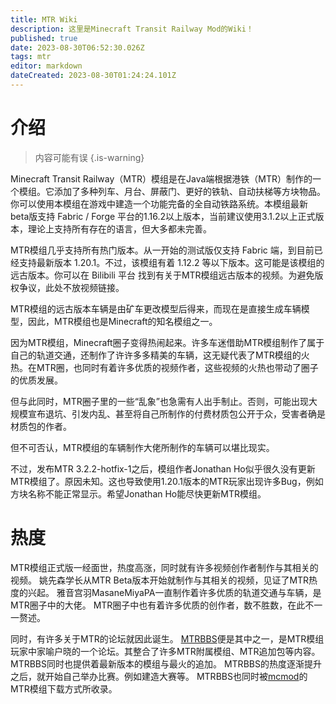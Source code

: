 ```yaml
---
title: MTR Wiki
description: 这里是Minecraft Transit Railway Mod的Wiki！
published: true
date: 2023-08-30T06:52:30.026Z
tags: mtr
editor: markdown
dateCreated: 2023-08-30T01:24:24.101Z
---
```


# 介绍
> 内容可能有误
{.is-warning}

Minecraft Transit Railway（MTR）模组是在Java端根据港铁（MTR）制作的一个模组。它添加了多种列车、月台、屏蔽门、更好的铁轨、自动扶梯等方块物品。你可以使用本模组在游戏中建造一个功能完备的全自动铁路系统。本模组最新beta版支持 Fabric / Forge 平台的1.16.2以上版本，当前建议使用3.1.2以上正式版本，理论上支持所有存在的语言，但大多都未完善。

MTR模组几乎支持所有热门版本。从一开始的测试版仅支持 Fabric 端，到目前已经支持最新版本 1.20.1。不过，该模组有着 1.12.2 等以下版本。这可能是该模组的远古版本。你可以在 Bilibili 平台 找到有关于MTR模组远古版本的视频。为避免版权争议，此处不放视频链接。

MTR模组的远古版本车辆是由矿车更改模型后得来，而现在是直接生成车辆模型，因此，MTR模组也是Minecraft的知名模组之一。

因为MTR模组，Minecraft圈子变得热闹起来。许多车迷借助MTR模组制作了属于自己的轨道交通，还制作了许许多多精美的车辆，这无疑代表了MTR模组的火热。在MTR圈，也同时有着许多优质的视频作者，这些视频的火热也带动了圈子的优质发展。

但与此同时，MTR圈子里的一些“乱象”也急需有人出手制止。否则，可能出现大规模宣布退坑、引发内乱、甚至将自己所制作的付费材质包公开于众，受害者确是材质包的作者。

但不可否认，MTR模组的车辆制作大佬所制作的车辆可以堪比现实。

不过，发布MTR 3.2.2-hotfix-1之后，模组作者Jonathan Ho似乎很久没有更新MTR模组了。原因未知。这也导致使用1.20.1版本的MTR玩家出现许多Bug，例如方块名称不能正常显示。希望Jonathan Ho能尽快更新MTR模组。
# 热度
MTR模组正式版一经面世，热度高涨，同时就有许多视频创作者制作与其相关的视频。
姚先森学长从MTR Beta版本开始就制作与其相关的视频，见证了MTR热度的兴起。
雅音宫羽MasaneMiyaPA一直制作着许多优质的轨道交通与车辆，是MTR圈子中的大佬。
MTR圈子中也有着许多优质的创作者，数不胜数，在此不一一赘述。

同时，有许多关于MTR的论坛就因此诞生。
[MTRBBS](https://www.mtrbbs.top)便是其中之一，是MTR模组玩家中家喻户晓的一个论坛。其整合了许多MTR附属模组、MTR追加包等内容。MTRBBS同时也提供着最新版本的模组与最火的追加。
MTRBBS的热度逐渐提升之后，就开始自己举办比赛。例如建造大赛等。
MTRBBS也同时被[mcmod](https://mcmod.cn)的MTR模组下载方式所收录。
